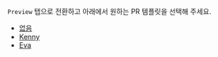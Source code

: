`Preview` 탭으로 전환하고 아래에서 원하는 PR 템플릿을 선택해 주세요.

- [없음](?expand=1&template=empty.md)
- [Kenny](?expand=1&template=pr-template-kenny.md)
- [Eva](?expand=1&template=pr-template-eva.md)
